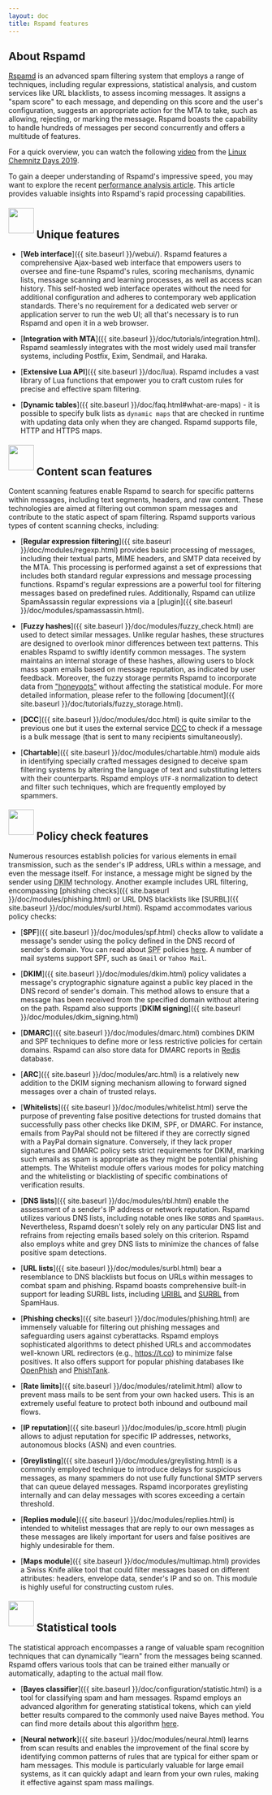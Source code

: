 ```yaml
---
layout: doc
title: Rspamd features
---
```


## About Rspamd

<abbr title="Rapid Spam Daemon"><a href="{{ site.url }}{{ site.baseurl }}">Rspamd</a></abbr> is an advanced spam filtering system that employs a range of techniques, including regular expressions, statistical analysis, and custom services like URL blacklists, to assess incoming messages. It assigns a "spam score" to each message, and depending on this score and the user's configuration, suggests an appropriate action for the MTA to take, such as allowing, rejecting, or marking the message. Rspamd boasts the capability to handle hundreds of messages per second concurrently and offers a multitude of features.

For a quick overview, you can watch the following [video](https://chemnitzer.linux-tage.de/2019/en/programm/beitrag/212) from the [Linux Chemnitz Days 2019](https://chemnitzer.linux-tage.de).

To gain a deeper understanding of Rspamd's impressive speed, you may want to explore the recent [performance analysis article](https://rspamd.com/misc/2019/05/16/rspamd-performance.html). This article provides valuable insights into Rspamd's rapid processing capabilities.

<div><h2><img src="img/features.jpg" class="" height="50" width="50" style="position: relative; bottom: 10px;"> Unique features</h2></div>

* [**Web interface**]({{ site.baseurl }}/webui/). Rspamd features a comprehensive Ajax-based web interface that empowers users to oversee and fine-tune Rspamd's rules, scoring mechanisms, dynamic lists, message scanning and learning processes, as well as access scan history. This self-hosted web interface operates without the need for additional configuration and adheres to contemporary web application standards. There's no requirement for a dedicated web server or application server to run the web UI; all that's necessary is to run Rspamd and open it in a web browser.

* [**Integration with MTA**]({{ site.baseurl }}/doc/tutorials/integration.html). Rspamd seamlessly integrates with the most widely used mail transfer systems, including Postfix, Exim, Sendmail, and Haraka.

* [**Extensive Lua API**]({{ site.baseurl }}/doc/lua). Rspamd includes a vast library of Lua functions that empower you to craft custom rules for precise and effective spam filtering.

* [**Dynamic tables**]({{ site.baseurl }}/doc/faq.html#what-are-maps) - it is possible to specify bulk lists as `dynamic maps` that are checked in runtime with updating data only when they are changed. Rspamd supports file, HTTP and HTTPS maps.

<div><h2><img src="img/envelope_loupe.jpg" class="" height="50" width="50" style="position: relative; bottom: 10px;"> Content scan features</h2></div>

Content scanning features enable Rspamd to search for specific patterns within messages, including text segments, headers, and raw content. These technologies are aimed at filtering out common spam messages and contribute to the static aspect of spam filtering. Rspamd supports various types of content scanning checks, including:

* [**Regular expression filtering**]({{ site.baseurl }}/doc/modules/regexp.html) provides basic processing of messages, including their textual parts, MIME headers, and SMTP data received by the MTA. This processing is performed against a set of expressions that includes both standard regular expressions and message processing functions. Rspamd's regular expressions are a powerful tool for filtering messages based on predefined rules. Additionally, Rspamd can utilize SpamAssassin regular expressions via a [plugin]({{ site.baseurl }}/doc/modules/spamassassin.html).

* [**Fuzzy hashes**]({{ site.baseurl }}/doc/modules/fuzzy_check.html) are used to detect similar messages. Unlike regular hashes, these structures are designed to overlook minor differences between text patterns. This enables Rspamd to swiftly identify common messages. The system maintains an internal storage of these hashes, allowing users to block mass spam emails based on message reputation, as indicated by user feedback. Moreover, the fuzzy storage permits Rspamd to incorporate data from ["honeypots"](https://wikipedia.org/wiki/Honeypot_(computing)#Spam_versions) without affecting the statistical module. For more detailed information, please refer to the following [document]({{ site.baseurl }}/doc/tutorials/fuzzy_storage.html).
* [**DCC**]({{ site.baseurl }}/doc/modules/dcc.html) is quite similar to the previous one but it uses the external service [DCC](https://www.rhyolite.com/dcc/) to check if a message is a bulk message (that is sent to many recipients simultaneously).

* [**Chartable**]({{ site.baseurl }}/doc/modules/chartable.html) module aids in identifying specially crafted messages designed to deceive spam filtering systems by altering the language of text and substituting letters with their counterparts. Rspamd employs `UTF-8` normalization to detect and filter such techniques, which are frequently employed by spammers.

<div><h2><img src="img/cloud.jpg" class="" height="50" width="50" style="position: relative; bottom: 10px;"> Policy check features</h2></div>

Numerous resources establish policies for various elements in email transmission, such as the sender's IP address, URLs within a message, and even the message itself. For instance, a message might be signed by the sender using <abbr title="Domain Key Identified Mail">DKIM</abbr> technology. Another example includes URL filtering, encompassing [phishing checks]({{ site.baseurl }}/doc/modules/phishing.html) or URL DNS blacklists like [SURBL]({{ site.baseurl }}/doc/modules/surbl.html). Rspamd accommodates various policy checks:

* [**SPF**]({{ site.baseurl }}/doc/modules/spf.html) checks allow to validate a message's sender using the policy defined in the DNS record of sender's domain. You can read about <abbr title="Sender Policy Framework">SPF</abbr> policies [here](https://tools.ietf.org/html/rfc7208). A number of mail systems  support SPF, such as `Gmail` or `Yahoo Mail`.

* [**DKIM**]({{ site.baseurl }}/doc/modules/dkim.html) policy validates a message's cryptographic signature against a public key placed in the DNS record of sender's domain. This method allows to ensure that a message has been received from the specified domain without altering on the path. Rspamd also supports [**DKIM signing**]({{ site.baseurl }}/doc/modules/dkim_signing.html)

* [**DMARC**]({{ site.baseurl }}/doc/modules/dmarc.html) combines DKIM and SPF techniques to define more or less restrictive policies for certain domains. Rspamd can also store data for DMARC reports in [Redis](https://redis.io) database.

* [**ARC**]({{ site.baseurl }}/doc/modules/arc.html) is a relatively new addition to the DKIM signing mechanism allowing to forward signed messages over a chain of trusted relays.

* [**Whitelists**]({{ site.baseurl }}/doc/modules/whitelist.html) serve the purpose of preventing false positive detections for trusted domains that successfully pass other checks like DKIM, SPF, or DMARC. For instance, emails from PayPal should not be filtered if they are correctly signed with a PayPal domain signature. Conversely, if they lack proper signatures and DMARC policy sets strict requirements for DKIM, marking such emails as spam is appropriate as they might be potential phishing attempts. The Whitelist module offers various modes for policy matching and the whitelisting or blacklisting of specific combinations of verification results.

* [**DNS lists**]({{ site.baseurl }}/doc/modules/rbl.html) enable the assessment of a sender's IP address or network reputation. Rspamd utilizes various DNS lists, including notable ones like `SORBS` and `SpamHaus`. Nevertheless, Rspamd doesn't solely rely on any particular DNS list and refrains from rejecting emails based solely on this criterion. Rspamd also employs white and grey DNS lists to minimize the chances of false positive spam detections.

* [**URL lists**]({{ site.baseurl }}/doc/modules/surbl.html) bear a resemblance to DNS blacklists but focus on URLs within messages to combat spam and phishing. Rspamd boasts comprehensive built-in support for leading SURBL lists, including [URIBL](https://uribl.com) and [SURBL](https://surbl.org) from SpamHaus.

* [**Phishing checks**]({{ site.baseurl }}/doc/modules/phishing.html) are immensely valuable for filtering out phishing messages and safeguarding users against cyberattacks. Rspamd employs sophisticated algorithms to detect phished URLs and accommodates well-known URL redirectors (e.g., <https://t.co>) to minimize false positives. It also offers support for popular phishing databases like [OpenPhish](https://openphish.com) and [PhishTank](https://phishtank.com).

* [**Rate limits**]({{ site.baseurl }}/doc/modules/ratelimit.html) allow to prevent mass mails to be sent from your own hacked users. This is an extremely useful feature to protect both inbound and outbound mail flows. 

* [**IP reputation**]({{ site.baseurl }}/doc/modules/ip_score.html) plugin allows to adjust reputation for specific IP addresses, networks, autonomous blocks (ASN) and even countries.

* [**Greylisting**]({{ site.baseurl }}/doc/modules/greylisting.html) is a commonly employed technique to introduce delays for suspicious messages, as many spammers do not use fully functional SMTP servers that can queue delayed messages. Rspamd incorporates greylisting internally and can delay messages with scores exceeding a certain threshold.

* [**Replies module**]({{ site.baseurl }}/doc/modules/replies.html) is intended to whitelist messages that are reply to our own messages as these messages are likely important for users and false positives are highly undesirable for them.

* [**Maps module**]({{ site.baseurl }}/doc/modules/multimap.html) provides a Swiss Knife alike tool that could filter messages based on different attributes: headers, envelope data, sender's IP and so on. This module is highly useful for constructing custom rules.

<div><h2><img src="img/graf.jpg" class="" height="50" width="50" style="position: relative; bottom: 10px;"> Statistical tools</h2></div>

The statistical approach encompasses a range of valuable spam recognition techniques that can dynamically "learn" from the messages being scanned. Rspamd offers various tools that can be trained either manually or automatically, adapting to the actual mail flow.

* [**Bayes classifier**]({{ site.baseurl }}/doc/configuration/statistic.html) is a tool for classifying spam and ham messages. Rspamd employs an advanced algorithm for generating statistical tokens, which can yield better results compared to the commonly used naive Bayes method. You can find more details about this algorithm [here](https://www.virusbulletin.com/virusbulletin/2007/02/osbf-lua/).

* [**Neural network**]({{ site.baseurl }}/doc/modules/neural.html) learns from scan results and enables the improvement of the final score by identifying common patterns of rules that are typical for either spam or ham messages. This module is particularly valuable for large email systems, as it can quickly adapt and learn from your own rules, making it effective against spam mass mailings.
